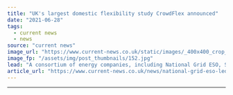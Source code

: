 ```yaml
---
title: "UK's largest domestic flexibility study CrowdFlex announced"
date: "2021-06-28"
tags: 
  - current news
  - news
source: "current news"
image_url: "https://www.current-news.co.uk/static/images/_400x400_crop_center-center/Power-cables-Pxhexe-no-credit-needed.jpg"
image_fp: "/assets/img/post_thumbnails/152.jpg"
lead: "​A consortium of energy companies, including National Grid ESO, SSEN, Octopus Energy and Ohme have announced the ‘largest domestic flexibility study’ ever held in the UK, dubbed CrowdFlex."
article_url: "https://www.current-news.co.uk/news/national-grid-eso-led-domestic-flexibility-study-crowdflex-announced?utm_source=rss-feeds&utm_medium=rss&utm_campaign=rss"
---
```


---
